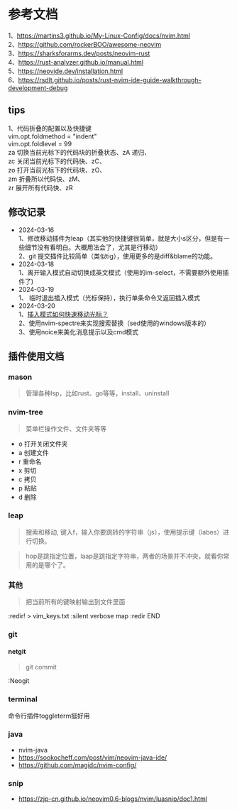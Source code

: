 # 参考文档

1、https://martins3.github.io/My-Linux-Config/docs/nvim.html  
2、https://github.com/rockerBOO/awesome-neovim  
3、https://sharksforarms.dev/posts/neovim-rust  
4、https://rust-analyzer.github.io/manual.html  
5、https://neovide.dev/installation.html  
6、https://rsdlt.github.io/posts/rust-nvim-ide-guide-walkthrough-development-debug 

## tips

1、代码折叠的配置以及快捷键  
    vim.opt.foldmethod = "indent"  
    vim.opt.foldlevel = 99  
    za 切换当前光标下的代码块的折叠状态、zA 递归、  
    zc 关闭当前光标下的代码快、zC、  
    zo 打开当前光标下的代码块、zO、  
    zm 折叠所以代码快、zM、  
    zr 展开所有代码快、zR  

## 修改记录

* 2024-03-16  
  1、修改移动插件为leap（其实他的快捷键很简单，就是大小s区分，但是有一些细节没有看明白。大概用法会了，尤其是行移动）  
  2、git 提交插件比较简单（类似tig），使用更多的是diff&blame的功能。  
* 2024-03-18  
  1、离开输入模式自动切换成英文模式（使用的im-select，不需要额外使用插件了)
* 2024-03-19  
  1、<C-O> 临时退出插入模式（光标保持），执行单条命令又返回插入模式
* 2024-03-20  
  1、[插入模式如何快速移动光标？](https://www.zhihu.com/question/25116829)  
  2、使用nvim-spectre来实现搜索替换（sed使用的windows版本的）  
  3、使用noice来美化消息提示以及cmd模式

## 插件使用文档

### mason

> 管理各种lsp，比如rust、go等等，install、uninstall

### nvim-tree

> 菜单栏操作文件、文件夹等等

* o 打开关闭文件夹
* a 创建文件
* r 重命名
* x 剪切
* c 拷贝
* p 粘贴
* d 删除

### leap 

> 搜索和移动, 键入f，输入你要跳转的字符串（js），使用提示键（labes）进行切换。

> hop是跳指定位置，laap是跳指定字符串，两者的场景并不冲突，就看你常用的是哪个了。

### 其他

> 把当前所有的键映射输出到文件里面

:redir! > vim_keys.txt
:silent verbose map
:redir END

### git


#### netgit

> git commit 

:Neogit

### terminal

命令行插件toggleterm挺好用

### java

* nvim-java
* https://sookocheff.com/post/vim/neovim-java-ide/
* https://github.com/magidc/nvim-config/

### snip

* https://zjp-cn.github.io/neovim0.6-blogs/nvim/luasnip/doc1.html
